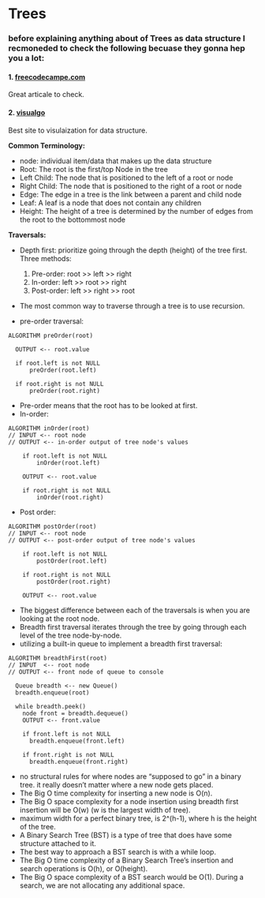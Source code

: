 # Trees

### before explaining anything about of Trees as data structure I recmoneded to check the following becuase they gonna hep you a lot:

#### 1. [freecodecampe.com](https://www.freecodecamp.org/news/all-you-need-to-know-about-tree-data-structures-bceacb85490c/#:~:text=A%20tree%20is%20a%20collection,tree%20is%20called%20the%20root%20.)
Great articale to check.
#### 2. [visualgo](https://visualgo.net/en) 
Best site to visulaization for data structure.

**Common Terminology:**  
- node: individual item/data that makes up the data structure
- Root: The root is the first/top Node in the tree
- Left Child: The node that is positioned to the left of a root or node
- Right Child: The node that is positioned to the right of a root or node
- Edge: The edge in a tree is the link between a parent and child node
- Leaf: A leaf is a node that does not contain any children
- Height: The height of a tree is determined by the number of edges from the root to the bottommost node  

**Traversals:**  
- Depth first:  prioritize going through the depth (height) of the tree first. Three methods:
  1. Pre-order: root >> left >> right
  2. In-order: left >> root >> right
  3. Post-order: left >> right >> root

- The most common way to traverse through a tree is to use recursion.

- pre-order traversal:
```
ALGORITHM preOrder(root)

  OUTPUT <-- root.value

  if root.left is not NULL
      preOrder(root.left)

  if root.right is not NULL
      preOrder(root.right)
```
- Pre-order means that the root has to be looked at first. 
- In-order:
```
ALGORITHM inOrder(root)
// INPUT <-- root node
// OUTPUT <-- in-order output of tree node's values

    if root.left is not NULL
        inOrder(root.left)

    OUTPUT <-- root.value

    if root.right is not NULL
        inOrder(root.right)
```
- Post order:
```
ALGORITHM postOrder(root)
// INPUT <-- root node
// OUTPUT <-- post-order output of tree node's values

    if root.left is not NULL
        postOrder(root.left)

    if root.right is not NULL
        postOrder(root.right)

    OUTPUT <-- root.value
```
- The biggest difference between each of the traversals is when you are looking at the root node.
- Breadth first traversal iterates through the tree by going through each level of the tree node-by-node.
- utilizing a built-in queue to implement a breadth first traversal:
```
ALGORITHM breadthFirst(root)
// INPUT  <-- root node
// OUTPUT <-- front node of queue to console

  Queue breadth <-- new Queue()
  breadth.enqueue(root)

  while breadth.peek()
    node front = breadth.dequeue()
    OUTPUT <-- front.value

    if front.left is not NULL
      breadth.enqueue(front.left)

    if front.right is not NULL
      breadth.enqueue(front.right)
```
- no structural rules for where nodes are “supposed to go” in a binary tree. it really doesn’t matter where a new node gets placed.
- The Big O time complexity for inserting a new node is O(n).
- The Big O space complexity for a node insertion using breadth first insertion will be O(w) (w is the largest width of tree). 
- maximum width for a perfect binary tree, is 2^(h-1), where h is the height of the tree.
- A Binary Search Tree (BST) is a type of tree that does have some structure attached to it.
- The best way to approach a BST search is with a while loop.
- The Big O time complexity of a Binary Search Tree’s insertion and search operations is O(h), or O(height).
- The Big O space complexity of a BST search would be O(1). During a search, we are not allocating any additional space.